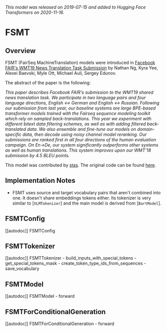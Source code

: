 <!--Copyright 2020 The HuggingFace Team. All rights reserved.

Licensed under the Apache License, Version 2.0 (the "License"); you may not use this file except in compliance with
the License. You may obtain a copy of the License at

http://www.apache.org/licenses/LICENSE-2.0

Unless required by applicable law or agreed to in writing, software distributed under the License is distributed on
an "AS IS" BASIS, WITHOUT WARRANTIES OR CONDITIONS OF ANY KIND, either express or implied. See the License for the
specific language governing permissions and limitations under the License.

⚠️ Note that this file is in Markdown but contain specific syntax for our doc-builder (similar to MDX) that may not be
rendered properly in your Markdown viewer.

-->
*This model was released on 2019-07-15 and added to Hugging Face Transformers on 2020-11-16.*

# FSMT

## Overview

FSMT (FairSeq MachineTranslation) models were introduced in [Facebook FAIR's WMT19 News Translation Task Submission](https://huggingface.co/papers/1907.06616) by Nathan Ng, Kyra Yee, Alexei Baevski, Myle Ott, Michael Auli, Sergey Edunov.

The abstract of the paper is the following:

*This paper describes Facebook FAIR's submission to the WMT19 shared news translation task. We participate in two
language pairs and four language directions, English <-> German and English <-> Russian. Following our submission from
last year, our baseline systems are large BPE-based transformer models trained with the Fairseq sequence modeling
toolkit which rely on sampled back-translations. This year we experiment with different bitext data filtering schemes,
as well as with adding filtered back-translated data. We also ensemble and fine-tune our models on domain-specific
data, then decode using noisy channel model reranking. Our submissions are ranked first in all four directions of the
human evaluation campaign. On En->De, our system significantly outperforms other systems as well as human translations.
This system improves upon our WMT'18 submission by 4.5 BLEU points.*

This model was contributed by [stas](https://huggingface.co/stas). The original code can be found
[here](https://github.com/pytorch/fairseq/tree/master/examples/wmt19).

## Implementation Notes

- FSMT uses source and target vocabulary pairs that aren't combined into one. It doesn't share embeddings tokens
  either. Its tokenizer is very similar to [`XLMTokenizer`] and the main model is derived from
  [`BartModel`].


## FSMTConfig

[[autodoc]] FSMTConfig

## FSMTTokenizer

[[autodoc]] FSMTTokenizer
    - build_inputs_with_special_tokens
    - get_special_tokens_mask
    - create_token_type_ids_from_sequences
    - save_vocabulary

## FSMTModel

[[autodoc]] FSMTModel
    - forward

## FSMTForConditionalGeneration

[[autodoc]] FSMTForConditionalGeneration
    - forward
